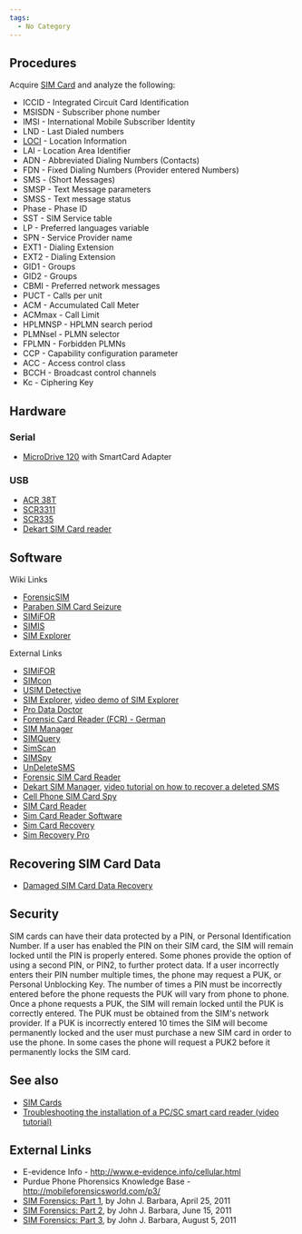 ```yaml
---
tags:
  - No Category
---
```

## Procedures

Acquire [SIM Card](sim_card.md) and analyze the following:

- ICCID - Integrated Circuit Card Identification
- MSISDN - Subscriber phone number
- IMSI - International Mobile Subscriber Identity
- LND - Last Dialed numbers
- [LOCI](loci.md) - Location Information
- LAI - Location Area Identifier
- ADN - Abbreviated Dialing Numbers (Contacts)
- FDN - Fixed Dialing Numbers (Provider entered Numbers)
- SMS - (Short Messages)
- SMSP - Text Message parameters
- SMSS - Text message status
- Phase - Phase ID
- SST - SIM Service table
- LP - Preferred languages variable
- SPN - Service Provider name
- EXT1 - Dialing Extension
- EXT2 - Dialing Extension
- GID1 - Groups
- GID2 - Groups
- CBMI - Preferred network messages
- PUCT - Calls per unit
- ACM - Accumulated Call Meter
- ACMmax - Call Limit
- HPLMNSP - HPLMN search period
- PLMNsel - PLMN selector
- FPLMN - Forbidden PLMNs
- CCP - Capability configuration parameter
- ACC - Access control class
- BCCH - Broadcast control channels
- Kc - Ciphering Key

## Hardware

### Serial

- [MicroDrive 120](microdrive_120.md) with SmartCard Adapter

### USB

- [ACR 38T](acr_38t.md)
- [SCR3311](http://www.scmmicro.com/products-services/smart-card-readers-terminals/smart-card-reader/scr3311.html)
- [SCR335](http://www.scmmicro.com/products-services/smart-card-readers-terminals/smart-card-reader/scr335.html)
- [Dekart SIM Card
  reader](http://www.dekart.com/products/hardware/sim_card_reader/)

## Software

Wiki Links

- [ForensicSIM](forensicsim.md)
- [Paraben SIM Card Seizure](paraben_sim_card_seizure.md)
- [SIMiFOR](simifor.md)
- [SIMIS](simis.md)
- [SIM Explorer](sim_explorer.md)

External Links

- [SIMiFOR](http://www.forensicts.co.uk)
- [SIMcon](http://www.simcon.no/)
- [USIM Detective](http://www.quantaq.com/usimdetective.htm)
- [SIM
  Explorer](http://www.dekart.com/products/card_management/sim_explorer/),
  [video demo of SIM
  Explorer](http://www.youtube.com/watch?v=P5dJS7g1o_c)
- [Pro Data Doctor](http://www.data-recovery-mobile-phone.com/)
- [Forensic Card Reader (FCR) -
  German](http://www.becker-partner.de/index.php?id=17)
- [SIM Manager](http://www.txsystems.com/sim-manager.html)
- [SIMQuery](http://vidstrom.net/otools/simquery/)
- [SimScan](http://users.net.yu/~dejan/)
- [SIMSpy](http://www.nobbi.com/download.htm)
- [UnDeleteSMS](http://vidstrom.net/stools/undeletesms/)
- [Forensic SIM Card Reader](http://www.bkforensics.com/FCR.html)
- [Dekart SIM
  Manager](http://www.dekart.com/products/card_management/sim_manager/),
  [video tutorial on how to recover a deleted
  SMS](http://www.youtube.com/watch?v=VaBaqZiNW4U)
- [Cell Phone SIM Card
  Spy](http://www.brickhousesecurity.com/cellphone-spy-simcardreader.html)
- [SIM Card
  Reader](http://www.mobile-t-mobile.com/mobile-network/SIM-card-reader.html)
- [Sim Card Reader
  Software](http://www.download3000.com/download_46892.html)
- [Sim Card
  Recovery](http://www.freedownloadscenter.com/Utilities/Backup_and_Copy_Utilities/Sim_Card_Recovery.html)
- [Sim Recovery
  Pro](http://www.spytechs.com/phone-recorders/sims-card-reader.htm)

## Recovering SIM Card Data

- [Damaged SIM Card Data
  Recovery](damaged_sim_card_data_recovery.md)

## Security

SIM cards can have their data protected by a PIN, or Personal
Identification Number. If a user has enabled the PIN on their SIM card,
the SIM will remain locked until the PIN is properly entered. Some
phones provide the option of using a second PIN, or PIN2, to further
protect data. If a user incorrectly enters their PIN number multiple
times, the phone may request a PUK, or Personal Unblocking Key. The
number of times a PIN must be incorrectly entered before the phone
requests the PUK will vary from phone to phone. Once a phone requests a
PUK, the SIM will remain locked until the PUK is correctly entered. The
PUK must be obtained from the SIM's network provider. If a PUK is
incorrectly entered 10 times the SIM will become permanently locked and
the user must purchase a new SIM card in order to use the phone. In some
cases the phone will request a PUK2 before it permanently locks the SIM
card.

## See also

- [SIM Cards](sim_cards.md)
- [Troubleshooting the installation of a PC/SC smart card reader (video
  tutorial)](http://www.youtube.com/watch?v=w_tcwmzUH6o)

## External Links

- E-evidence Info - <http://www.e-evidence.info/cellular.html>
- Purdue Phone Phorensics Knowledge Base -
  <http://mobileforensicsworld.com/p3/>
- [SIM Forensics: Part
  1](http://www.forensicmag.com/articles/2011/04/sim-forensics-part-1),
  by John J. Barbara, April 25, 2011
- [SIM Forensics: Part
  2](http://www.forensicmag.com/articles/2011/06/sim-forensics-part-2),
  by John J. Barbara, June 15, 2011
- [SIM Forensics: Part
  3](http://www.forensicmag.com/articles/2011/08/sim-forensics-part-3),
  by John J. Barbara, August 5, 2011